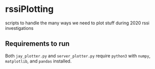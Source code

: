 # rssiPlotting
scripts to handle the many ways we need to plot stuff during 2020 rssi investigations

## Requirements to run
Both `jay_plotter.py` and `server_plotter.py` require `python3` with `numpy`, `matplotlib`, and `pandas` installed.
